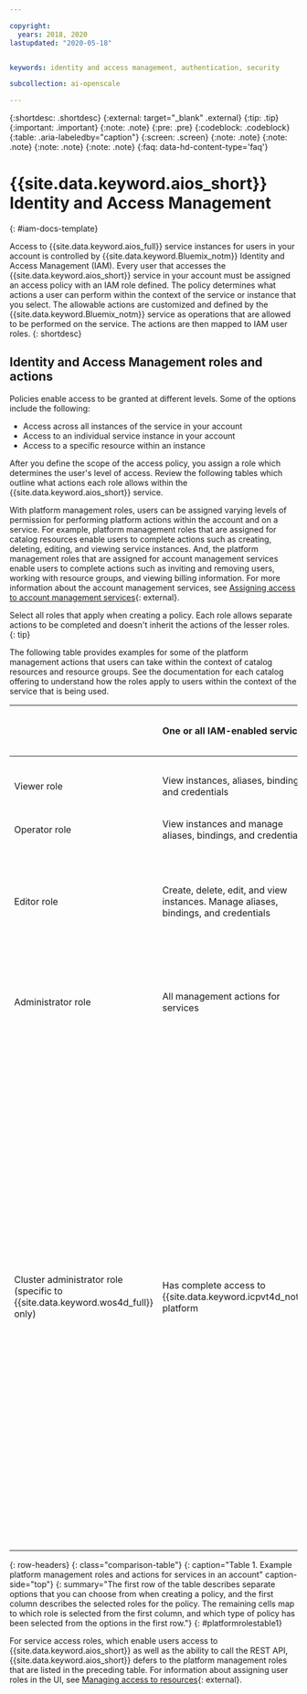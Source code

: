 ```yaml
---

copyright:
  years: 2018, 2020
lastupdated: "2020-05-18"


keywords: identity and access management, authentication, security

subcollection: ai-openscale

---
```


{:shortdesc: .shortdesc}
{:external: target="_blank" .external}
{:tip: .tip}
{:important: .important}
{:note: .note}
{:pre: .pre}
{:codeblock: .codeblock}
{:table: .aria-labeledby="caption"}
{:screen: .screen}
{:note: .note}
{:note: .note}
{:note: .note}
{:note: .note}
{:faq: data-hd-content-type='faq'}

# {{site.data.keyword.aios_short}} Identity and Access Management 
{: #iam-docs-template}

Access to {{site.data.keyword.aios_full}} service instances for users in your account is controlled by {{site.data.keyword.Bluemix_notm}} Identity and Access Management (IAM). Every user that accesses the {{site.data.keyword.aios_short}} service in your account must be assigned an access policy with an IAM role defined. The policy determines what actions a user can perform within the context of the service or instance that you select. The allowable actions are customized and defined by the {{site.data.keyword.Bluemix_notm}} service as operations that are allowed to be performed on the service. The actions are then mapped to IAM user roles.
{: shortdesc}

## Identity and Access Management roles and actions

Policies enable access to be granted at different levels. Some of the options include the following: 

* Access across all instances of the service in your account
* Access to an individual service instance in your account
* Access to a specific resource within an instance

After you define the scope of the access policy, you assign a role which determines the user's level of access. Review the following tables which outline what actions each role allows within the {{site.data.keyword.aios_short}} service.

With platform management roles, users can be assigned varying levels of permission for performing platform actions within the account and on a service. For example, platform management roles that are assigned for catalog resources enable users to complete actions such as creating, deleting, editing, and viewing service instances. And, the platform management roles that are assigned for account management services enable users to complete actions such as inviting and removing users, working with resource groups, and viewing billing information. For more information about the account management services, see [Assigning access to account management services](/docs/iam?topic=iam-account-services#account-services){: external}.

Select all roles that apply when creating a policy. Each role allows separate actions to be completed and doesn't inherit the actions of the lesser roles.
{: tip}

The following table provides examples for some of the platform management actions that users can take within the context of catalog resources and resource groups. See the documentation for each catalog offering to understand how the roles apply to users within the context of the service that is being used.


|  | One or all IAM-enabled services | Selected service in a resource group | Selected resource group |
|:--------------|:------------|:-------------|:-------------|
| Viewer role | View instances, aliases, bindings, and credentials | View only specified instances in the resource group | View resource group |
| Operator role |  View instances and manage aliases, bindings, and credentials |  Not applicable | Not applicable |
| Editor role |  Create, delete, edit, and view instances. Manage aliases, bindings, and credentials | Create, delete, edit, suspend, resume, view, and bind only specified instances in the resource group | View and edit name of resource group |
| Administrator role |  All management actions for services | All management actions for the specified instances in the resource group | View, edit, and manage access for the resource group |
| Cluster administrator role (specific to {{site.data.keyword.wos4d_full}} only) |  Has complete access to {{site.data.keyword.icpvt4d_notm}} platform | Has complete access to the specified instances in the resource group | The following actions can be completed by the cluster administrator only: Connect to an LDAP directory, add users and assign them the IAM roles, manage workloads, infrastructure, and applications across all namespaces, create namespaces, assign quotas, add pod security policies, add an internal Helm repository, delete an internal Helm repository, add Helm charts to the internal Helm repository, remove Helm charts from the internal Helm repository, and synchronize internal and external Helm repositories |
{: row-headers}
{: class="comparison-table"}
{: caption="Table 1. Example platform management roles and actions for services in an account" caption-side="top"}
{: summary="The first row of the table describes separate options that you can choose from when creating a policy, and the first column describes the selected roles for the policy. The remaining cells map to which role is selected from the first column, and which type of policy has been selected from the options in the first row."}
{: #platformrolestable1}


For service access roles, which enable users access to {{site.data.keyword.aios_short}} as well as the ability to call the REST API, {{site.data.keyword.aios_short}} defers to the platform management roles that are listed in the preceding table. For information about assigning user roles in the UI, see [Managing access to resources](/docs/iam?topic=iam-iammanidaccser#iammanidaccser){: external}.

 